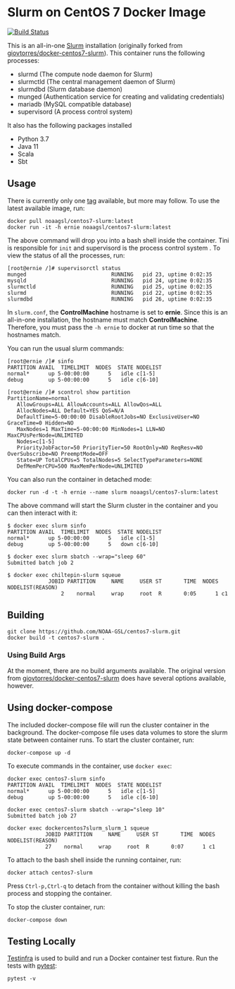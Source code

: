 # Slurm on CentOS 7 Docker Image

[![Build Status](https://travis-ci.com/NOAA-GSL/centos7-slurm.svg?branch=develop)](https://travis-ci.com/NOAA-GSL/centos7-slurm)

This is an all-in-one [Slurm](https://slurm.schedmd.com/) installation (originally forked from [giovtorres/docker-centos7-slurm](https://github.com/giovtorres/docker-centos7-slurm)).  This
container runs the following processes:

* slurmd (The compute node daemon for Slurm)
* slurmctld (The central management daemon of Slurm)
* slurmdbd (Slurm database daemon)
* munged (Authentication service for creating and validating credentials)
* mariadb (MySQL compatible database)
* supervisord (A process control system)

It also has the following packages installed

* Python 3.7
* Java 11
* Scala
* Sbt

## Usage

There is currently only one
[tag](https://hub.docker.com/r/noaagsl/centos7-slurm/tags/)
available, but more may follow.  To use the latest available image, run:

```shell
docker pull noaagsl/centos7-slurm:latest
docker run -it -h ernie noaagsl/centos7-slurm:latest
```

The above command will drop you into a bash shell inside the container. Tini
is responsible for `init` and supervisord is the process control system . To
view the status of all the processes, run:

```shell
[root@ernie /]# supervisorctl status
munged                           RUNNING   pid 23, uptime 0:02:35
mysqld                           RUNNING   pid 24, uptime 0:02:35
slurmctld                        RUNNING   pid 25, uptime 0:02:35
slurmd                           RUNNING   pid 22, uptime 0:02:35
slurmdbd                         RUNNING   pid 26, uptime 0:02:35
```

In `slurm.conf`, the **ControlMachine** hostname is set to **ernie**. Since
this is an all-in-one installation, the hostname must match **ControlMachine**.
Therefore, you must pass the `-h ernie` to docker at run time so that the
hostnames match.

You can run the usual slurm commands:

```shell
[root@ernie /]# sinfo
PARTITION AVAIL  TIMELIMIT  NODES  STATE NODELIST
normal*      up 5-00:00:00      5   idle c[1-5]
debug        up 5-00:00:00      5   idle c[6-10]
```

```shell
[root@ernie /]# scontrol show partition
PartitionName=normal
   AllowGroups=ALL AllowAccounts=ALL AllowQos=ALL
   AllocNodes=ALL Default=YES QoS=N/A
   DefaultTime=5-00:00:00 DisableRootJobs=NO ExclusiveUser=NO GraceTime=0 Hidden=NO
   MaxNodes=1 MaxTime=5-00:00:00 MinNodes=1 LLN=NO MaxCPUsPerNode=UNLIMITED
   Nodes=c[1-5]
   PriorityJobFactor=50 PriorityTier=50 RootOnly=NO ReqResv=NO OverSubscribe=NO PreemptMode=OFF
   State=UP TotalCPUs=5 TotalNodes=5 SelectTypeParameters=NONE
   DefMemPerCPU=500 MaxMemPerNode=UNLIMITED
```

You can also run the container in detached mode:

```shell
docker run -d -t -h ernie --name slurm noaagsl/centos7-slurm:latest
```

The above command will start the Slurm cluster in the container and you can then interact with it:

```shell
$ docker exec slurm sinfo
PARTITION AVAIL  TIMELIMIT  NODES  STATE NODELIST
normal*      up 5-00:00:00      5   idle c[1-5]
debug        up 5-00:00:00      5   down c[6-10]
```

```shell
$ docker exec slurm sbatch --wrap="sleep 60"
Submitted batch job 2
```

```shell
$ docker exec chiltepin-slurm squeue                  
             JOBID PARTITION     NAME     USER ST       TIME  NODES NODELIST(REASON)
                 2    normal     wrap     root  R       0:05      1 c1
```


## Building

```shell
git clone https://github.com/NOAA-GSL/centos7-slurm.git
docker build -t centos7-slurm .
```

### Using Build Args

At the moment, there are no build arguments available. The original version
from [giovtorres/docker-centos7-slurm](https://github.com/giovtorres/docker-centos7-slurm)
does have several options available, however.

## Using docker-compose

The included docker-compose file will run the cluster container in the
background.  The docker-compose file uses data volumes to store the slurm state
between container runs.  To start the cluster container, run:

```shell
docker-compose up -d
```

To execute commands in the container, use `docker exec`:

```shell
docker exec centos7-slurm sinfo
PARTITION AVAIL  TIMELIMIT  NODES  STATE NODELIST
normal*      up 5-00:00:00      5   idle c[1-5]
debug        up 5-00:00:00      5   idle c[6-10]

docker exec centos7-slurm sbatch --wrap="sleep 10"
Submitted batch job 27

docker exec dockercentos7slurm_slurm_1 squeue
            JOBID PARTITION     NAME     USER ST       TIME  NODES NODELIST(REASON)
            27    normal     wrap     root  R       0:07      1 c1
```

To attach to the bash shell inside the running container, run:

```shell
docker attach centos7-slurm
```

Press `Ctrl-p,Ctrl-q` to detach from the container without killing the bash
process and stopping the container.

To stop the cluster container, run:

```shell
docker-compose down
```

## Testing Locally

[Testinfra](https://testinfra.readthedocs.io/en/latest/index.html) is used to
build and run a Docker container test fixture. Run the tests with
[pytest](https://docs.pytest.org/en/latest/):

```shell
pytest -v
```
